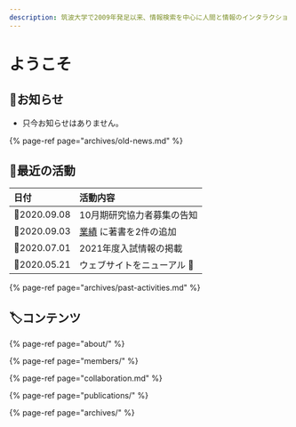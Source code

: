 ```yaml
---
description: 筑波大学で2009年発足以来、情報検索を中心に人間と情報のインタラクションに関する研究開発をしています。
---
```


# ようこそ

## 📢お知らせ

* 只今お知らせはありません。

{% page-ref page="archives/old-news.md" %}

## 🐾最近の活動

| 日付 | 活動内容 |
| :--- | :--- |
| 📆2020.09.08 | 10月期研究協力者募集の告知 |
| 📆2020.09.03 | [業績](publications/) に著書を2件の追加  |
| 📆2020.07.01 | 2021年度入試情報の掲載 |
| 📆2020.05.21 | ウェブサイトをニューアル 🎊  |

{% page-ref page="archives/past-activities.md" %}

## 🏷コンテンツ

{% page-ref page="about/" %}

{% page-ref page="members/" %}

{% page-ref page="collaboration.md" %}

{% page-ref page="publications/" %}

{% page-ref page="archives/" %}

